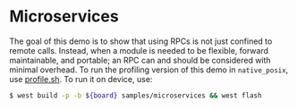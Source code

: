 # Microservices

The goal of this demo is to show that using RPCs is not just confined to remote calls. Instead, when a module is needed
to be flexible, forward maintainable, and portable; an RPC can and should be considered with minimal overhead. To
run the profiling version of this demo in `native_posix`, use [profile.sh](profile.sh). To run it on device, use:

```bash
$ west build -p -b ${board} samples/microservices && west flash
```

